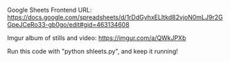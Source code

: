 Google Sheets Frontend URL:
https://docs.google.com/spreadsheets/d/1rDdGyhxELItkd82vjoN0mLJ9r2GGpeJCeRo33-gb0go/edit#gid=463134608

Imgur album of stills and video:
https://imgur.com/a/QWkJPXb

Run this code with "python shleets.py", and keep it running!